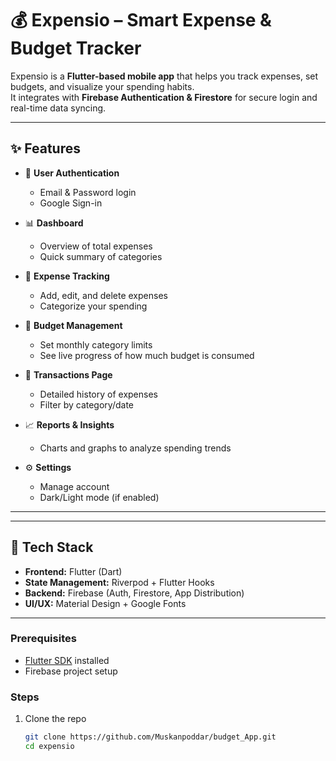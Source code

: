 # 💰 Expensio – Smart Expense & Budget Tracker

Expensio is a **Flutter-based mobile app** that helps you track expenses, set budgets, and visualize your spending habits.  
It integrates with **Firebase Authentication & Firestore** for secure login and real-time data syncing.

---

## ✨ Features

- 🔐 **User Authentication**

  - Email & Password login
  - Google Sign-in

- 📊 **Dashboard**

  - Overview of total expenses
  - Quick summary of categories

- 💸 **Expense Tracking**

  - Add, edit, and delete expenses
  - Categorize your spending

- 🎯 **Budget Management**

  - Set monthly category limits
  - See live progress of how much budget is consumed

- 📑 **Transactions Page**

  - Detailed history of expenses
  - Filter by category/date

- 📈 **Reports & Insights**

  - Charts and graphs to analyze spending trends

- ⚙️ **Settings**
  - Manage account
  - Dark/Light mode (if enabled)

---

---

## 🚀 Tech Stack

- **Frontend:** Flutter (Dart)
- **State Management:** Riverpod + Flutter Hooks
- **Backend:** Firebase (Auth, Firestore, App Distribution)
- **UI/UX:** Material Design + Google Fonts

---

### Prerequisites

- [Flutter SDK](https://docs.flutter.dev/get-started/install) installed
- Firebase project setup

### Steps

1. Clone the repo
   ```sh
   git clone https://github.com/Muskanpoddar/budget_App.git
   cd expensio
   ```

